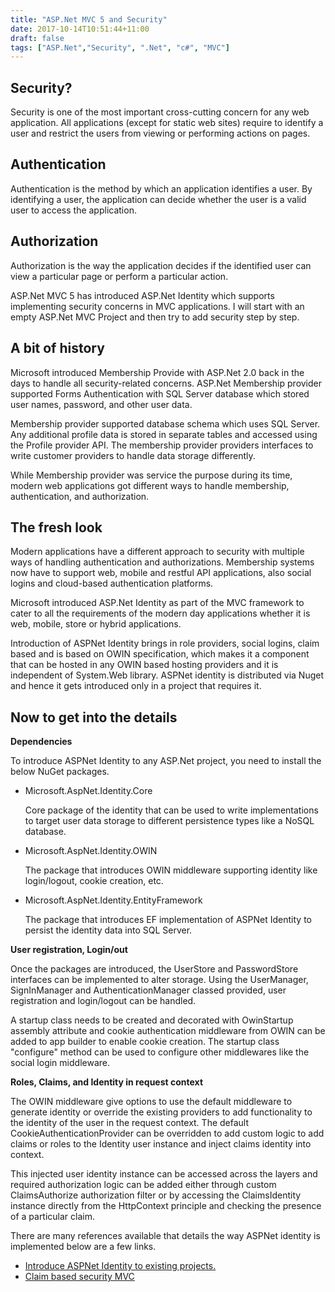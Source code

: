 ```yaml
---
title: "ASP.Net MVC 5 and Security"
date: 2017-10-14T10:51:44+11:00
draft: false
tags: ["ASP.Net","Security", ".Net", "c#", "MVC"]
---
```


## Security?

Security is one of the most important cross-cutting concern for any web application. All applications (except for static web sites) require to identify a user and restrict the users from viewing or performing actions on pages.

## Authentication

Authentication is the method by which an application identifies a user. By identifying a user, the application can decide whether the user is a valid user to access the application.

## Authorization

Authorization is the way the application decides if the identified user can view a particular page or perform a particular action.

ASP.Net MVC 5 has introduced ASP.Net Identity which supports implementing security concerns in MVC applications. I will start with an empty ASP.Net MVC Project and then try to add security step by step.

## A bit of history
Microsoft introduced Membership Provide with ASP.Net 2.0 back in the days to handle all security-related concerns. ASP.Net Membership provider supported Forms Authentication with SQL Server database which stored user names, password, and other user data.

Membership provider supported database schema which uses SQL Server. Any additional profile data is stored in separate tables and accessed using the Profile provider API. The membership provider providers interfaces to write customer providers to handle data storage differently.

While Membership provider was service the purpose during its time, modern web applications got different ways to handle membership, authentication, and authorization.

## The fresh look
Modern applications have a different approach to security with multiple ways of handling authentication and authorizations. Membership systems now have to support web, mobile and restful API applications, also social logins and cloud-based authentication platforms.

Microsoft introduced ASP.Net Identity as part of the MVC framework to cater to all the requirements of the modern day applications whether it is web, mobile, store or hybrid applications.

Introduction of ASPNet Identity brings in role providers, social logins, claim based and is based on OWIN specification, which makes it a component that can be hosted in any OWIN based hosting providers and it is independent of System.Web library.  ASPNet identity is distributed via Nuget and hence it gets introduced only in a project that requires it.

## Now to get into the details

**Dependencies**

To introduce ASPNet Identity to any ASP.Net project, you need to install the below NuGet packages.
- Microsoft.AspNet.Identity.Core
  
    Core package of the identity that can be used to write implementations to target user data storage to different persistence types like a NoSQL database.
- Microsoft.AspNet.Identity.OWIN
  
    The package that introduces OWIN middleware supporting identity like login/logout, cookie creation, etc.
- Microsoft.AspNet.Identity.EntityFramework
  
    The package that introduces EF implementation of ASPNet Identity to persist the identity data into SQL Server.

**User registration, Login/out**

Once the packages are introduced, the UserStore and PasswordStore interfaces can be implemented to alter storage. Using the UserManager, SignInManager and AuthenticationManager classed provided, user registration and login/logout can be handled.

A startup class needs to be created and decorated with OwinStartup assembly attribute and cookie authentication middleware from OWIN can be added to app builder to enable cookie creation. The startup class "configure" method can be used to configure other middlewares like the social login middleware.

**Roles, Claims, and Identity in request context**

The OWIN middleware give options to use the default middleware to generate identity or override the existing providers to add functionality to the identity of the user in the request context.
The default CookieAuthenticationProvider can be overridden to add custom logic to add claims or roles to the Identity user instance and inject claims identity into context.

This injected user identity instance can be accessed across the layers and required authorization logic can be added either through custom ClaimsAuthorize authorization filter or by accessing the ClaimsIdentity instance directly from the HttpContext principle and checking the presence of a particular claim.

There are many references available that details the way ASPNet identity is implemented below are a few links.

- [Introduce ASPNet Identity to existing projects.](https://docs.microsoft.com/en-us/aspnet/identity/overview/getting-started/adding-aspnet-identity-to-an-empty-or-existing-web-forms-project)
- [Claim based security MVC](https://www.codeguru.com/csharp/.net/net_security/asp.net-mvc-and-claim-based-security.html)